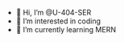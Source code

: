 - 👋 Hi, I’m @U-404-SER
- 👀 I’m interested in coding
- 🌱 I’m currently learning MERN

<!---
U-404-SER/U-404-SER is a ✨ special ✨ repository because its `README.md` (this file) appears on your GitHub profile.
You can click the Preview link to take a look at your changes.
--->
